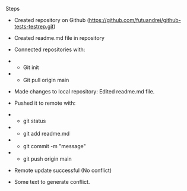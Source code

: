 Steps

- Created repository on Github (https://github.com/futuandrei/github-tests-testrep.git)
- Created readme.md file in repository
- Connected repositories with:
- - Git init
- - Git pull origin main
- Made changes to local repository: Edited readme.md file.
- Pushed it to remote with:
- - git status
- - git add readme.md
- - git commit -m "message"
- - git push origin main
- Remote update successful (No conflict)

- Some text to generate conflict.
